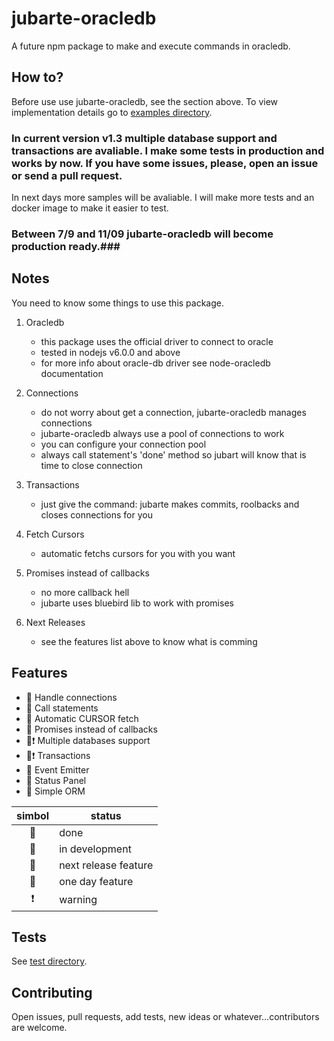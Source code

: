 # jubarte-oracledb
A future npm package to make and execute commands in oracledb.

## How to?
Before use use jubarte-oracledb, see the section above. To view implementation details go to [examples directory](examples). 

### In current version v1.3 multiple database support and transactions are avaliable. I make some tests in production and works by now. If you have some issues, please, open an issue or send a pull request. 

In next days more samples will be avaliable. I will make more tests and an docker image to make it easier to test. 

### Between 7/9 and 11/09 jubarte-oracledb will become production ready.###

## Notes
You need to know some things to use this package.

1. Oracledb
   * this package uses the official driver to connect to oracle
   * tested in nodejs v6.0.0 and above 
   * for more info about oracle-db driver see node-oracledb documentation

2. Connections
    * do not worry about get a connection, jubarte-oracledb manages connections
    * jubarte-oracledb always use a pool of connections to work
    * you can configure your connection pool
    * always call statement's 'done' method so jubart will know that is time to close connection

3. Transactions
    * just give the command: jubarte makes commits, roolbacks and closes connections for you
    
3. Fetch Cursors
    * automatic fetchs cursors for you with you want
     
4. Promises instead of callbacks
    * no more callback hell
    * jubarte uses bluebird lib to work with promises

5. Next Releases
    * see the features list above to know what is comming

## Features
- :small_blue_diamond: Handle connections
- :small_blue_diamond: Call statements
- :small_blue_diamond: Automatic CURSOR fetch
- :small_blue_diamond: Promises instead of callbacks
- :small_blue_diamond::heavy_exclamation_mark: Multiple databases support
- :small_blue_diamond::heavy_exclamation_mark: Transactions
- :small_red_triangle: Event Emitter
- :small_red_triangle_down: Status Panel
- :small_red_triangle_down: Simple ORM

| simbol | status |
|:---:|---|
| :small_blue_diamond: | done |
| :small_orange_diamond: | in development |
| :small_red_triangle: | next release feature |
| :small_red_triangle_down: | one day feature |
| :heavy_exclamation_mark: | warning |

## Tests
See [test directory](test/).

## Contributing
Open issues, pull requests, add tests, new ideas or whatever...contributors are welcome.
